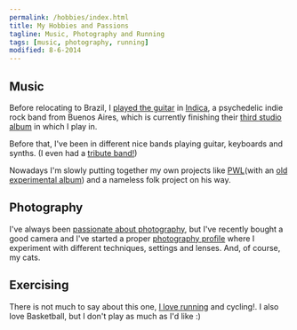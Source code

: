 ```yaml
---
permalink: /hobbies/index.html
title: My Hobbies and Passions
tagline: Music, Photography and Running
tags: [music, photography, running]
modified: 8-6-2014
---
```

## Music

Before relocating to Brazil, I <a href="http://www.youtube.com/watch?v=PFAR_xIx7rk" target="_blank" markdown="0">played the guitar</a> in <a markdown="0" href="http://indicaoficial.bandcamp.com/" target="_blank">Indica</a>, a psychedelic indie rock band from Buenos Aires, which is currently finishing their <a markdown="0" target="_blank" href="http://www.youtube.com/watch?v=6wnjNq6JovY">third studio album</a> in which I play in.

Before that, I've been in different nice bands playing guitar, keyboards and synths. (I even had a <a markdown="0" href="http://www.youtube.com/watch?v=yiqSuhgMTuE" target="_blank">tribute band!</a>)

Nowadays I'm slowly putting together my own projects like <a href="https://soundcloud.com/pwlmusic" target="_blank" markdown="0">PWL</a>(with an <a markdown="0" target="_blank" href="http://pablofabregat.bandcamp.com/">old experimental album</a>) and a nameless folk project on his way.

## Photography

I've always been <a markdown="0" href="http://pfabregat.deviantart.com/gallery/" target="_blank">passionate about photography</a>, but I've recently bought a good camera and I've started a proper <a markdown="0" href="http://behance.net/pablitt/" target="_blank">photography profile</a> where I experiment with different techniques, settings and lenses. And, of course, my cats.

## Exercising

There is not much to say about this one, <a target="_blank" markdown="0" href="http://runkeeper.com/user/pablitt/profile">I love running</a> and cycling!. I also love Basketball, but I don't play as much as I'd like :)
